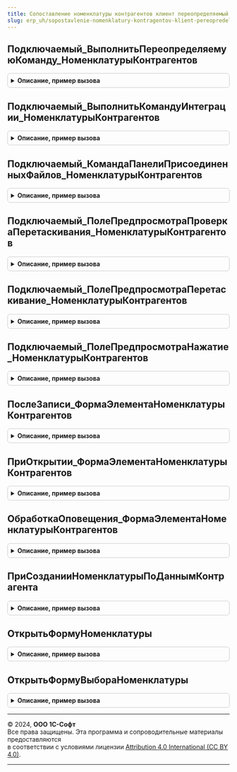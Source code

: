 ```yaml
---
title: Сопоставление номенклатуры контрагентов клиент переопределяемый
slug: erp_uh/sopostavlenie-nomenklatury-kontragentov-klient-pereopredelyaemyy
---
```



## Подключаемый_ВыполнитьПереопределяемуюКоманду_НоменклатурыКонтрагентов
<details style="margin: 1em 0; padding: 0.5em; border: 1px solid #ccc; border-radius: 6px;">

<summary style="font-weight: bold; cursor: pointer;">Описание, пример вызова</summary>

```bsl

// Выполняет подключаемую переопределяемую команду для форм  справочника НоменклатураКонтрагентов.
//
// Параметры:
//  Форма   - ФормаКлиентскогоПриложения - форма, в которой расположена команда.
//  Команда - КомандаФормы               - команда формы.
//
Процедура Подключаемый_ВыполнитьПереопределяемуюКоманду_НоменклатурыКонтрагентов(Форма, Команда) Экспорт
```

Пример вызова
```bsl
СопоставлениеНоменклатурыКонтрагентовКлиентПереопределяемый.Подключаемый_ВыполнитьПереопределяемуюКоманду_НоменклатурыКонтрагентов(Форма, Команда) 
```
</details>

## Подключаемый_ВыполнитьКомандуИнтеграции_НоменклатурыКонтрагентов
<details style="margin: 1em 0; padding: 0.5em; border: 1px solid #ccc; border-radius: 6px;">

<summary style="font-weight: bold; cursor: pointer;">Описание, пример вызова</summary>

```bsl

// Выполняет подключаемую переопределяемую команду интеграции для форм справочника НоменклатураКонтрагентов.
//
// Параметры:
//  Форма    - ФормаКлиентскогоПриложения                 - форма, в которой расположена команда.
//  Команда  - КомандаФормы                               - команда формы.
//  Источник - ДанныеФормыСтруктура, ДанныеФормыКоллекция - данные, уточняющие параметр команды.
//
Процедура Подключаемый_ВыполнитьКомандуИнтеграции_НоменклатурыКонтрагентов(Форма, Команда, Источник) Экспорт
```

Пример вызова
```bsl
СопоставлениеНоменклатурыКонтрагентовКлиентПереопределяемый.Подключаемый_ВыполнитьКомандуИнтеграции_НоменклатурыКонтрагентов(Форма, Команда, Источник) 
```
</details>

## Подключаемый_КомандаПанелиПрисоединенныхФайлов_НоменклатурыКонтрагентов
<details style="margin: 1em 0; padding: 0.5em; border: 1px solid #ccc; border-radius: 6px;">

<summary style="font-weight: bold; cursor: pointer;">Описание, пример вызова</summary>

```bsl

// См. РаботаСФайламиКлиент.КомандаУправленияПрисоединеннымиФайлами
Процедура Подключаемый_КомандаПанелиПрисоединенныхФайлов_НоменклатурыКонтрагентов(Форма, Команда) Экспорт
```

Пример вызова
```bsl
СопоставлениеНоменклатурыКонтрагентовКлиентПереопределяемый.Подключаемый_КомандаПанелиПрисоединенныхФайлов_НоменклатурыКонтрагентов(Форма, Команда) 
```
</details>

## Подключаемый_ПолеПредпросмотраПроверкаПеретаскивания_НоменклатурыКонтрагентов
<details style="margin: 1em 0; padding: 0.5em; border: 1px solid #ccc; border-radius: 6px;">

<summary style="font-weight: bold; cursor: pointer;">Описание, пример вызова</summary>

```bsl

// См. РаботаСФайламиКлиент.ПолеПредпросмотраПроверкаПеретаскивания
Процедура Подключаемый_ПолеПредпросмотраПроверкаПеретаскивания_НоменклатурыКонтрагентов(Форма, Экспорт
```

Пример вызова
```bsl
СопоставлениеНоменклатурыКонтрагентовКлиентПереопределяемый.Подключаемый_ПолеПредпросмотраПроверкаПеретаскивания_НоменклатурыКонтрагентов(Форма, );
```
</details>

## Подключаемый_ПолеПредпросмотраПеретаскивание_НоменклатурыКонтрагентов
<details style="margin: 1em 0; padding: 0.5em; border: 1px solid #ccc; border-radius: 6px;">

<summary style="font-weight: bold; cursor: pointer;">Описание, пример вызова</summary>

```bsl

// См. РаботаСФайламиКлиент.ПолеПредпросмотраПеретаскивание
Процедура Подключаемый_ПолеПредпросмотраПеретаскивание_НоменклатурыКонтрагентов(Форма, Элемент, ПараметрыПеретаскивания, СтандартнаяОбработка) Экспорт
```

Пример вызова
```bsl
СопоставлениеНоменклатурыКонтрагентовКлиентПереопределяемый.Подключаемый_ПолеПредпросмотраПеретаскивание_НоменклатурыКонтрагентов(Форма, Элемент, ПараметрыПеретаскивания, СтандартнаяОбработка) 
```
</details>

## Подключаемый_ПолеПредпросмотраНажатие_НоменклатурыКонтрагентов
<details style="margin: 1em 0; padding: 0.5em; border: 1px solid #ccc; border-radius: 6px;">

<summary style="font-weight: bold; cursor: pointer;">Описание, пример вызова</summary>

```bsl

// См. РаботаСФайламиКлиент.ПолеПредпросмотраНажатие
Процедура Подключаемый_ПолеПредпросмотраНажатие_НоменклатурыКонтрагентов(Форма, Элемент, СтандартнаяОбработка) Экспорт
```

Пример вызова
```bsl
СопоставлениеНоменклатурыКонтрагентовКлиентПереопределяемый.Подключаемый_ПолеПредпросмотраНажатие_НоменклатурыКонтрагентов(Форма, Элемент, СтандартнаяОбработка) 
```
</details>

## ПослеЗаписи_ФормаЭлементаНоменклатурыКонтрагентов
<details style="margin: 1em 0; padding: 0.5em; border: 1px solid #ccc; border-radius: 6px;">

<summary style="font-weight: bold; cursor: pointer;">Описание, пример вызова</summary>

```bsl

// Обработчик события "ПослеЗаписи" формы элемента справочника НоменклатураКонтрагентов.
//
// Параметры:
//  Форма           - ФормаКлиентскогоПриложения - форма, из обработчика события которой происходит вызов процедуры.
//  ПараметрыЗаписи - Структура                  - содержит параметры записи.
//
Процедура ПослеЗаписи_ФормаЭлементаНоменклатурыКонтрагентов(Форма, ПараметрыЗаписи) Экспорт
```

Пример вызова
```bsl
СопоставлениеНоменклатурыКонтрагентовКлиентПереопределяемый.ПослеЗаписи_ФормаЭлементаНоменклатурыКонтрагентов(Форма, ПараметрыЗаписи) 
```
</details>

## ПриОткрытии_ФормаЭлементаНоменклатурыКонтрагентов
<details style="margin: 1em 0; padding: 0.5em; border: 1px solid #ccc; border-radius: 6px;">

<summary style="font-weight: bold; cursor: pointer;">Описание, пример вызова</summary>

```bsl

// Обработчик события "ПриОткрытии" формы элемента справочника НоменклатураКонтрагентов.
//
// Параметры:
//  Форма - ФормаКлиентскогоПриложения - форма, из обработчика события которой происходит вызов процедуры.
//  Отказ - Булево                     - признак отказа от создания формы.
//
Процедура ПриОткрытии_ФормаЭлементаНоменклатурыКонтрагентов(Форма, Отказ) Экспорт
```

Пример вызова
```bsl
СопоставлениеНоменклатурыКонтрагентовКлиентПереопределяемый.ПриОткрытии_ФормаЭлементаНоменклатурыКонтрагентов(Форма, Отказ) 
```
</details>

## ОбработкаОповещения_ФормаЭлементаНоменклатурыКонтрагентов
<details style="margin: 1em 0; padding: 0.5em; border: 1px solid #ccc; border-radius: 6px;">

<summary style="font-weight: bold; cursor: pointer;">Описание, пример вызова</summary>

```bsl

// Обработчик события "ОбработкаОповещения" формы элемента справочника НоменклатураКонтрагентов.
//
// Параметры:
//  Форма      - ФормаКлиентскогоПриложения - форма, из обработчика события которой происходит вызов процедуры.
//  ИмяСобытия - Строка                     - имя события обработки оповещения.
//  Параметр   - Произвольный               - параметр, переданный в сообщении
//  Источник   - Произвольный               - источник события, переданный в сообщении.
//
Процедура ОбработкаОповещения_ФормаЭлементаНоменклатурыКонтрагентов(Форма, ИмяСобытия, Параметр, Источник) Экспорт
```

Пример вызова
```bsl
СопоставлениеНоменклатурыКонтрагентовКлиентПереопределяемый.ОбработкаОповещения_ФормаЭлементаНоменклатурыКонтрагентов(Форма, ИмяСобытия, Параметр, Источник) 
```
</details>

## ПриСозданииНоменклатурыПоДаннымКонтрагента
<details style="margin: 1em 0; padding: 0.5em; border: 1px solid #ccc; border-radius: 6px;">

<summary style="font-weight: bold; cursor: pointer;">Описание, пример вызова</summary>

```bsl

//++ Локализация

// Выполняется при создании номенклатуры информационной базы по данным контрагента.
//
// Параметры:
//  НаборНоменклатурыКонтрагентов - Массив - номенклатура контрагентов, по которой нужно создать номенклатуру информационной базы.
//                                           См. СопоставлениеНоменклатурыКонтрагентовКлиентСервер.НоваяНоменклатураКонтрагента.
//  ОповещениеОЗавершении - ОписаниеОповещения -
//   оповещение, которое нужно выполнить после создания номенклатуры с результатом, представляющим массив структур со свойствами:
//   * НоменклатураКонтрагента - Структура - элемент из параметра НаборНоменклатурыКонтрагентов, для которого удалось создать номенклатуру.
//   * НоменклатураИБ - Структура - описание созданной номенклатуры. См. СопоставлениеНоменклатурыКонтрагентовКлиентСервер.НоваяНоменклатураИнформационнойБазы.
//  Контекст - см. СопоставлениеНоменклатурыКонтрагентовСлужебныйКлиент.НовыйКонтекстСозданияНоменклатурыПоДаннымКонтрагента
//  СтандартнаяОбработка - Булево - если метод реализован, то необходимо установить значение Ложь.
//
Процедура ПриСозданииНоменклатурыПоДаннымКонтрагента(Знач НаборНоменклатурыКонтрагентов, Знач ОповещениеОЗавершении, Экспорт
```

Пример вызова
```bsl
СопоставлениеНоменклатурыКонтрагентовКлиентПереопределяемый.ПриСозданииНоменклатурыПоДаннымКонтрагента(НаборНоменклатурыКонтрагентов, ОповещениеОЗавершении, );
```
</details>

## ОткрытьФормуНоменклатуры
<details style="margin: 1em 0; padding: 0.5em; border: 1px solid #ccc; border-radius: 6px;">

<summary style="font-weight: bold; cursor: pointer;">Описание, пример вызова</summary>

```bsl

// Открывает форму элемента номенклатуры информационной базы.
//
// Параметры:
//  Параметры - Структура - контекст открытия формы:
//   * ОграничениеТипаНоменклатуры - Неопределено,ОписаниеТипов
//   * ДополнительныеПараметрыПоиска - Произвольный - контекст, полученный из переопределяемого кода при вызове
//  Владелец            - ФормаКлиентскогоПриложения - владелец формы.
//  Уникальность        - Произвольный               - ключ уникальности формы.
//  ОповещениеОЗакрытии - ОписаниеОповещения         - описание оповещения о закрытии, с которым нужно открыть форму.
//
// Пример:
//  ОткрытьФорму("Справочник.Номенклатура.ФормаОбъекта", Параметры, Владелец, Уникальность);
//
Процедура ОткрытьФормуНоменклатуры(Знач Параметры, Знач Владелец, Знач Уникальность, Знач ОповещениеОЗакрытии) Экспорт
```

Пример вызова
```bsl
СопоставлениеНоменклатурыКонтрагентовКлиентПереопределяемый.ОткрытьФормуНоменклатуры(Параметры, Владелец, Уникальность, ОповещениеОЗакрытии) 
```
</details>

## ОткрытьФормуВыбораНоменклатуры
<details style="margin: 1em 0; padding: 0.5em; border: 1px solid #ccc; border-radius: 6px;">

<summary style="font-weight: bold; cursor: pointer;">Описание, пример вызова</summary>

```bsl

//-- Локализация

// Открывает форму выбора элемента номенклатуры информационной базы.
//
// Параметры:
//  Параметры - Структура - контекст открытия формы:
//   * ОграничениеТипаНоменклатуры - Неопределено,ОписаниеТипов
//   * ДополнительныеПараметрыПоиска - Произвольный - контекст, полученный из переопределяемого кода при вызове
//  Владелец - ФормаКлиентскогоПриложения - владелец формы.
//  Уникальность - Произвольный - ключ уникальности формы.
//
// Пример:
//  ОткрытьФорму("Справочник.Номенклатура.ФормаВыбора", Параметры, Владелец, Уникальность);
//
Процедура ОткрытьФормуВыбораНоменклатуры(Знач Параметры, Знач Владелец, Знач Уникальность) Экспорт
```

Пример вызова
```bsl
СопоставлениеНоменклатурыКонтрагентовКлиентПереопределяемый.ОткрытьФормуВыбораНоменклатуры(Параметры, Владелец, Уникальность) 
```
</details>

---

© 2024, **ООО 1С-Софт**  
Все права защищены. Эта программа и сопроводительные материалы предоставляются  
в соответствии с условиями лицензии [Attribution 4.0 International (CC BY 4.0)](https://creativecommons.org/licenses/by/4.0/legalcode).

---
